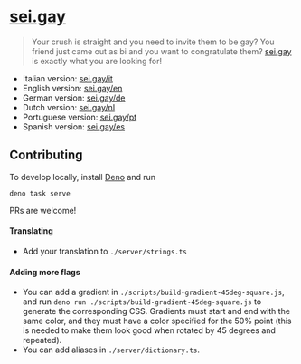 # [sei.gay](https://sei.gay/en)

> Your crush is straight and you need to invite them to be gay? You friend just came out as bi and you want to congratulate them? [sei.gay](https://sei.gay/en) is exactly what you are looking for!

- Italian version: [sei.gay/it](https://sei.gay/it)
- English version: [sei.gay/en](https://sei.gay/en)
- German version: [sei.gay/de](https://sei.gay/de)
- Dutch version: [sei.gay/nl](https://sei.gay/nl)
- Portuguese version: [sei.gay/pt](https://sei.gay/pt)
- Spanish version: [sei.gay/es](https://sei.gay/es)

## Contributing

To develop locally, install [Deno](https://deno.land/) and run
```
deno task serve
```

PRs are welcome!

#### Translating

- Add your translation to `./server/strings.ts`

#### Adding more flags

- You can add a gradient in `./scripts/build-gradient-45deg-square.js`, and run `deno run ./scripts/build-gradient-45deg-square.js` to generate the corresponding CSS. Gradients must start and end with the same color, and they must have a color specified for the 50% point (this is needed to make them look good when rotated by 45 degrees and repeated).
- You can add aliases in `./server/dictionary.ts`.
